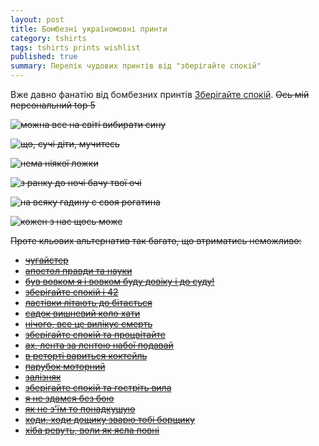 ```yaml
---
layout: post
title: Бомбезні україномовні принти
category: tshirts
tags: tshirts prints wishlist
published: true
summary: Перелік чудових принтів від "зберігайте спокій"
---
```

Вже давно фанатію від бомбезних принтів [Зберігайте спокій](https://www.facebook.com/ZberihajteSpokij). ~~Ось мій персональний top 5~~

~~![можна все на світі вибирати сину](https://fbcdn-sphotos-d-a.akamaihd.net/hphotos-ak-prn1/554262_257901811011464_308820487_n.jpg "можна все на світі вибирати сину")~~

~~![що, сучі діти, мучитесь](https://fbcdn-sphotos-b-a.akamaihd.net/hphotos-ak-ash3/561200_164795916988721_79782084_n.jpg "що, сучі діти, мучитесь")~~

~~![нема ніякої ложки](https://fbcdn-sphotos-g-a.akamaihd.net/hphotos-ak-frc1/600499_152538804881099_1301807928_n.jpg "нема ніякої ложки")~~

~~![з ранку до ночі бачу твої очі](https://fbcdn-sphotos-g-a.akamaihd.net/hphotos-ak-prn1/557522_157111044423875_355210025_n.jpg "з ранку до ночі бачу твої очі")~~

~~![на всяку гадину є своя рогатина](https://fbcdn-sphotos-c-a.akamaihd.net/hphotos-ak-prn1/59693_263566913778287_1274927110_n.jpg "на всяку гадину є своя рогатина")~~

~~![кожен з нас щось може](https://fbcdn-sphotos-e-a.akamaihd.net/hphotos-ak-ash3/598582_152538874881092_412104454_n.jpg "кожен з нас щось може")~~

~~Проте кльових альтернатив так багато, що втриматись неможливо:~~

* ~~[чугайстер](https://fbcdn-sphotos-d-a.akamaihd.net/hphotos-ak-snc7/418347_175660615902251_1421907311_n.jpg)~~
* ~~[апостол правди та науки](https://fbcdn-sphotos-b-a.akamaihd.net/hphotos-ak-ash4/603482_174214326046880_1797618325_n.jpg "апостол правди та науки")~~
* ~~[був вовком я і вовком буду довіку і до суду!](https://fbcdn-sphotos-g-a.akamaihd.net/hphotos-ak-ash4/417494_159914600810186_504017863_n.jpg "був вовком я і вовком буду довіку і до суду!")~~
* ~~[зберігайте спокій і 42](https://fbcdn-sphotos-a-a.akamaihd.net/hphotos-ak-frc1/317986_152522801549366_291202065_n.jpg "зберігайте спокій і 42")~~
* ~~[ластівки літають до бітається](https://fbcdn-sphotos-a-a.akamaihd.net/hphotos-ak-ash4/480612_164775143657465_85048654_n.jpg "ластівки літають до бітається")~~
* ~~[садок вишневий коло хати](https://fbcdn-sphotos-c-a.akamaihd.net/hphotos-ak-ash4/405343_174180022716977_24593095_n.jpg "садок вишневий коло хати")~~
* ~~[нічого, все це вилікує смерть](https://fbcdn-sphotos-d-a.akamaihd.net/hphotos-ak-prn1/149142_268010500000595_2048309558_n.jpg "нічого, все це вилікує смерть")~~
* ~~[зберігайте спокій та процвітайте](https://fbcdn-sphotos-e-a.akamaihd.net/hphotos-ak-ash3/580321_273815472753431_506705393_n.jpg "зберігайте спокій та процвітайте")~~
* ~~[ах, лента за лентою набої подавай](https://fbcdn-sphotos-f-a.akamaihd.net/hphotos-ak-ash3/533181_260423830759262_276087711_n.jpg "ах, лента за лентою набої подавай")~~
* ~~[в реторті вариться коктейль](https://fbcdn-sphotos-f-a.akamaihd.net/hphotos-ak-ash4/181038_266591466809165_1747968999_n.jpg "в реторті вариться коктейль")~~
* ~~[парубок моторний](https://fbcdn-sphotos-b-a.akamaihd.net/hphotos-ak-prn1/558112_281859978615647_1009240866_n.jpg "парубок моторний")~~
* ~~[залізняк](https://fbcdn-sphotos-a-a.akamaihd.net/hphotos-ak-ash3/165831_164978133637166_1213292714_n.jpg "залізняк")~~
* ~~[зберігайте спокій та гостріть вила](https://fbcdn-sphotos-d-a.akamaihd.net/hphotos-ak-prn1/562163_152521678216145_1636643410_n.jpg "зберігайте спокій та гостріть вила")~~
* ~~[я не здамся без бою](https://fbcdn-sphotos-c-a.akamaihd.net/hphotos-ak-frc1/380765_166126976855615_1413626702_n.jpg "я не здамся без бою")~~
* ~~[як не з'їм то понадкушую](https://fbcdn-sphotos-c-a.akamaihd.net/hphotos-ak-frc1/306519_165777496890563_1399444371_n.jpg "як не з'їм, то понадкушую")~~
* ~~[ходи, ходи дощику зварю тобі борщику](https://fbcdn-sphotos-e-a.akamaihd.net/hphotos-ak-prn1/553716_158621344272845_1451462137_n.jpg "ходи, ходи дощику зварю тобі борщику")~~
* ~~[хіба ревуть, воли як ясла повні](https://fbcdn-sphotos-d-a.akamaihd.net/hphotos-ak-snc6/205300_152543088214004_171763869_n.jpg "хіба ревуть, воли як ясла повні")~~
